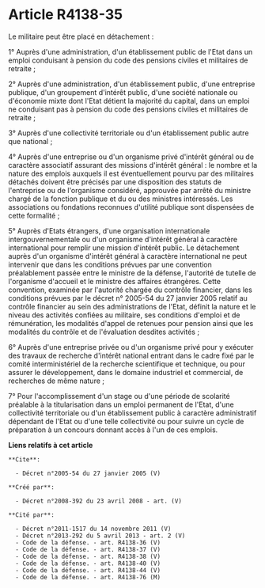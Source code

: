 # Article R4138-35

Le militaire peut être placé en détachement : 

1° Auprès d'une administration, d'un établissement public de l'Etat dans un emploi conduisant à pension du code des pensions
civiles et militaires de retraite ; 

2° Auprès d'une administration, d'un établissement public, d'une entreprise publique, d'un groupement d'intérêt public, d'une
société nationale ou d'économie mixte dont l'Etat détient la majorité du capital, dans un emploi ne conduisant pas à pension
du code des pensions civiles et militaires de retraite ; 

3° Auprès d'une collectivité territoriale ou d'un établissement public autre que national ; 

4° Auprès d'une entreprise ou d'un organisme privé d'intérêt général ou de caractère associatif assurant des missions
d'intérêt général : le nombre et la nature des emplois auxquels il est éventuellement pourvu par des militaires détachés
doivent être précisés par une disposition des statuts de l'entreprise ou de l'organisme considéré, approuvée par arrêté du
ministre chargé de la fonction publique et du ou des ministres intéressés. Les associations ou fondations reconnues d'utilité
publique sont dispensées de cette formalité ; 

5° Auprès d'Etats étrangers, d'une organisation internationale intergouvernementale ou d'un organisme d'intérêt général à
caractère international pour remplir une mission d'intérêt public. Le détachement auprès d'un organisme d'intérêt général à
caractère international ne peut intervenir que dans les conditions prévues par une convention préalablement passée entre le
ministre de la défense, l'autorité de tutelle de l'organisme d'accueil et le ministre des affaires étrangères. Cette
convention, examinée par l'autorité chargée du contrôle financier, dans les conditions prévues par le décret n° 2005-54 du 27
janvier 2005 relatif au contrôle financier au sein des administrations de l'Etat, définit la nature et le niveau des
activités confiées au militaire, ses conditions d'emploi et de rémunération, les modalités d'appel de retenues pour pension
ainsi que les modalités du contrôle et de l'évaluation desdites activités ; 

6° Auprès d'une entreprise privée ou d'un organisme privé pour y exécuter des travaux de recherche d'intérêt national entrant
dans le cadre fixé par le comité interministériel de la recherche scientifique et technique, ou pour assurer le
développement, dans le domaine industriel et commercial, de recherches de même nature ; 

7° Pour l'accomplissement d'un stage ou d'une période de scolarité préalable à la titularisation dans un emploi permanent de
l'Etat, d'une collectivité territoriale ou d'un établissement public à caractère administratif dépendant de l'Etat ou d'une
telle collectivité ou pour suivre un cycle de préparation à un concours donnant accès à l'un de ces emplois.

**Liens relatifs à cet article**

	**Cite**:

	  - Décret n°2005-54 du 27 janvier 2005 (V)

	**Créé par**:

	  - Décret n°2008-392 du 23 avril 2008 - art. (V)

	**Cité par**:

	  - Décret n°2011-1517 du 14 novembre 2011 (V)
	  - Décret n°2013-292 du 5 avril 2013 - art. 2 (V)
	  - Code de la défense. - art. R4138-36 (V)
	  - Code de la défense. - art. R4138-37 (V)
	  - Code de la défense. - art. R4138-38 (V)
	  - Code de la défense. - art. R4138-40 (V)
	  - Code de la défense. - art. R4138-44 (V)
	  - Code de la défense. - art. R4138-76 (M)
